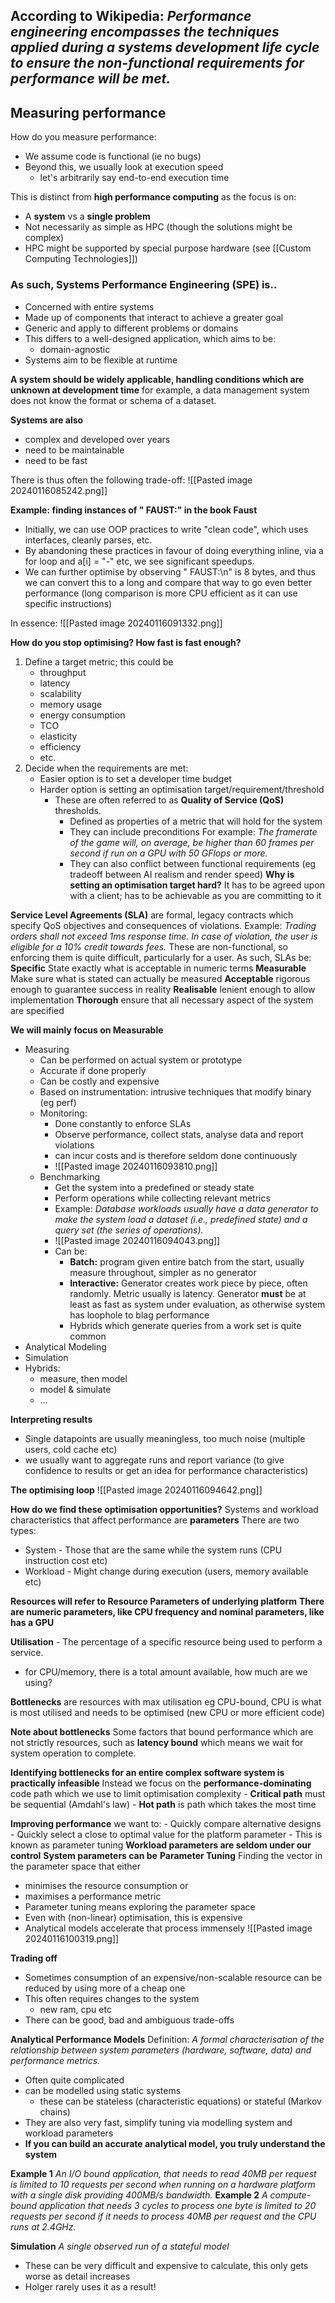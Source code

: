 ## According to Wikipedia: *Performance engineering encompasses the techniques applied during a systems development life cycle to ensure the non-functional requirements for performance will be met.*
## Measuring performance
How do you measure performance:
- We assume code is functional (ie no bugs)
- Beyond this, we usually look at execution speed
	- let's arbitrarily say end-to-end execution time

This is distinct from **high performance computing** as the focus is on:
- A **system** vs a **single problem**
- Not necessarily as simple as HPC (though the solutions might be complex)
- HPC might be supported by special purpose hardware (see [[Custom Computing Technologies]])

### As such, Systems Performance Engineering (SPE) is..
- Concerned with entire systems
- Made up of components that interact to achieve a greater goal
- Generic and apply to different problems or domains
- This differs to a well-designed application, which aims to be:
	- domain-agnostic
- Systems aim to be flexible at runtime

**A system should be widely applicable, handling conditions which are unknown at development time**
	for example, a data management system does not know the format or schema of a dataset.

**Systems are also**
- complex and developed over years
- need to be maintainable
- need to be fast

There is thus often the following trade-off:
![[Pasted image 20240116085242.png]]

**Example: finding instances of " FAUST:" in the book Faust**
- Initially, we can use OOP practices to write "clean code", which uses interfaces, cleanly parses, etc.
- By abandoning these practices in favour of doing everything inline, via a for loop and a\[i\] = "-" etc, we see significant speedups.
- We can further optimise by observing " FAUST:\\n" is 8 bytes, and thus we can convert this to a long and compare that way to go even better performance (long comparison is more CPU efficient as it can use specific instructions)

In essence:
![[Pasted image 20240116091332.png]]

**How do you stop optimising? How fast is fast enough?**
1. Define a target metric; this could be
	- throughput  
	- latency  
	- scalability  
	- memory usage  
	- energy consumption 
	- TCO
	- elasticity 
	- efficiency 
	- etc.
2. Decide when the requirements are met:
	- Easier option is to set a developer time budget
	- Harder option is setting an optimisation target/requirement/threshold
		- These are often referred to as **Quality of Service (QoS)** thresholds.
			- Defined as properties of a metric that will hold for the system
			- They can include preconditions
				For example: *The framerate of the game will, on average, be higher than 60 frames per second if run on a GPU with 50 GFlops or more.*
			- They can also conflict between functional requirements (eg tradeoff between AI realism and render speed)
**Why is setting an optimisation target hard?**
	It has to be agreed upon with a client; has to be achievable as you are committing to it

**Service Level Agreements (SLA)** are formal, legacy contracts which specify QoS objectives and consequences of violations. 
	Example: *Trading orders shall not exceed 1ms response time. In case of violation, the user is eligible for a 10% credit towards fees.*
These are non-functional, so enforcing them is quite difficult, particularly for a user. As such, SLAs be:
	**Specific** State exactly what is acceptable in numeric terms 
	**Measurable** Make sure what is stated can actually be measured
	**Acceptable** rigorous enough to guarantee success in reality 
	**Realisable** lenient enough to allow implementation
	**Thorough** ensure that all necessary aspect of the system are specified

**We will mainly focus on Measurable**

- Measuring  
	- Can be performed on actual system or prototype
	- Accurate if done properly
	- Can be costly and expensive
	- Based on instrumentation: intrusive techniques that modify binary (eg perf)
	- Monitoring:
		- Done constantly to enforce SLAs
		- Observe performance, collect stats, analyse data and report violations
		- can incur costs and is therefore seldom done continuously
		- ![[Pasted image 20240116093810.png]]
	- Benchmarking 
		- Get the system into a predefined or steady state
		- Perform operations while collecting relevant metrics
		- Example: *Database workloads usually have a data generator to make the system load a dataset (i.e., predefined state) and a query set (the series of operations).*
		- ![[Pasted image 20240116094043.png]]
		- Can be:
			- **Batch:** program given entire batch from the start, usually measure throughout, simpler as no generator
			- **Interactive:** Generator creates work piece by piece, often randomly. Metric usually is latency. Generator **must** be at least as fast as system under evaluation, as otherwise system has loophole to blag performance
			- Hybrids which generate queries from a work set is quite common
- Analytical Modeling
- Simulation 
- Hybrids:
	- measure, then model
	- model & simulate
	- …

**Interpreting results**
- Single datapoints are usually meaningless, too much noise (multiple users, cold cache etc)
- we usually want to aggregate runs and report variance (to give confidence to results or get an idea for performance characteristics)

**The optimising loop**
![[Pasted image 20240116094642.png]]

**How do we find these optimisation opportunities?**
Systems and workload characteristics that affect performance are **parameters**
There are two types:
- System - Those that are the same while the system runs (CPU instruction cost etc)
- Workload - Might change during execution (users, memory available etc)

**Resources will refer to Resource Parameters of underlying platform**
**There are numeric parameters, like CPU frequency and nominal parameters, like has a GPU**

**Utilisation** - The percentage of a specific resource being used to perform a service. 
- for CPU/memory, there is a total amount available, how much are we using?

**Bottlenecks** are resources with max utilisation eg CPU-bound, CPU is what is most utilised and needs to be optimised (new CPU or more efficient code)

**Note about bottlenecks** 
	Some factors that bound performance which are not strictly resources, such as **latency bound** which means we wait for system operation to complete.

**Identifying bottlenecks for an entire complex software system is practically infeasible**
	Instead we focus on the **performance-dominating** code path which we use to limit optimisation complexity
		- **Critical path** must be sequential (Amdahl's law)
		- **Hot path** is path which takes the most time

**Improving performance**
we want to:
	- Quickly compare alternative designs
	- Quickly select a close to optimal value for the platform parameter
	- This is known as parameter tuning
**Workload parameters are seldom under our control**
**System parameters can be**
**Parameter Tuning**
Finding the vector in the parameter space that either 
- minimises the resource consumption or
- maximises a performance metric
- Parameter tuning means exploring the parameter space 
- Even with (non-linear) optimisation, this is expensive  
- Analytical models accelerate that process immensely
![[Pasted image 20240116100319.png]]

**Trading off**
- Sometimes consumption of an expensive/non-scalable resource can be reduced by using more of a cheap one
- This often requires changes to the system  
	- new ram, cpu etc
- There can be good, bad and ambiguous trade-offs

**Analytical Performance Models**
Definition: *A formal characterisation of the relationship between system parameters (hardware, software, data) and performance metrics.*
- Often quite complicated
- can be modelled using static systems
	- these can be stateless (characteristic equations) or stateful (Markov chains)
- They are also very fast, simplify tuning via modelling system and workload parameters
- **If you can build an accurate analytical model, you truly understand the system**

**Example 1** *An I/O bound application, that needs to read 40MB per request is limited to 10 requests per second when running on a hardware platform with a single disk providing 400MB/s bandwidth.*
**Example 2** *A compute-bound application that needs 3 cycles to process one byte is limited to 20 requests per second if it needs to process 40MB per request and the CPU runs at 2.4GHz.*

**Simulation**
*A single observed run of a stateful model*
- These can be very difficult and expensive to calculate, this only gets worse as detail increases
- Holger rarely uses it as a result!